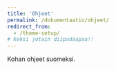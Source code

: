 ```yaml
---
title: 'Ohjeet'
permalink: /dokumentaatio/ohjeet/
redirect_from:
  - /theme-setup/
# Keksi jotain diipadaapaa!!
---
```


Kohan ohjeet suomeksi.
